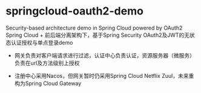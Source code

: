 # springcloud-oauth2-demo

Security-based architecture demo in Spring Cloud powered by OAuth2
Spring Cloud + 前后端分离架构下，基于Spring Security OAuth2及JWT的无状态认证授权与单点登录demo

 - 网关负责对客户端请求进行过滤，认证中心负责认证，资源服务器（微服务）负责在url及方法级别上授权
 
 - 注册中心采用Nacos，但网关暂时仍采用Spring Cloud Netflix Zuul，未来重构为Spring Cloud Gateway
